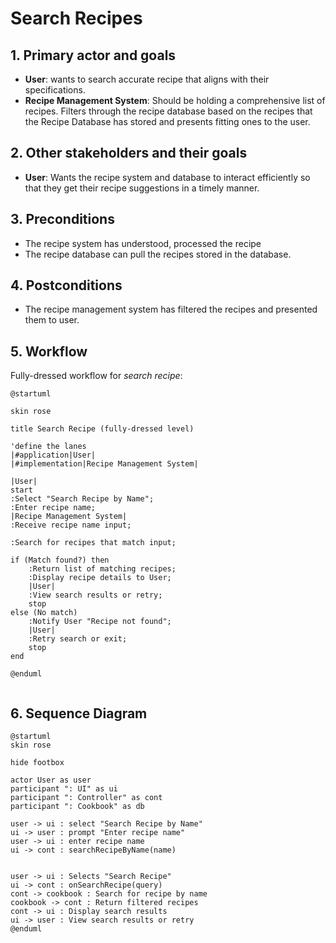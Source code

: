 # Search Recipes

## 1. Primary actor and goals
* __User__: wants to search accurate recipe that aligns with their specifications.
* __Recipe Management System__:  Should be holding a comprehensive list of recipes. Filters through the recipe database based on the recipes that the Recipe Database has stored and presents fitting ones to the user.


## 2. Other stakeholders and their goals

* __User__: Wants the recipe system and database to interact efficiently so that they get their recipe suggestions in a timely manner.



## 3. Preconditions

* The recipe system has understood, processed the recipe
* The recipe database can pull the recipes stored in the database.

## 4. Postconditions

* The recipe management system has filtered the recipes and presented them to user.


## 5. Workflow

Fully-dressed workflow for _search recipe_:

```plantuml
@startuml

skin rose

title Search Recipe (fully-dressed level)

'define the lanes
|#application|User|
|#implementation|Recipe Management System|

|User|
start
:Select "Search Recipe by Name";
:Enter recipe name;
|Recipe Management System|
:Receive recipe name input;

:Search for recipes that match input;

if (Match found?) then
    :Return list of matching recipes;
    :Display recipe details to User;
    |User|
    :View search results or retry;
    stop
else (No match)
    :Notify User "Recipe not found";
    |User|
    :Retry search or exit;
    stop
end

@enduml


```

## 6. Sequence Diagram

```plantuml
@startuml
skin rose

hide footbox

actor User as user
participant ": UI" as ui
participant ": Controller" as cont
participant ": Cookbook" as db

user -> ui : select "Search Recipe by Name"
ui -> user : prompt "Enter recipe name"
user -> ui : enter recipe name
ui -> cont : searchRecipeByName(name)


user -> ui : Selects "Search Recipe"
ui -> cont : onSearchRecipe(query)
cont -> cookbook : Search for recipe by name
cookbook -> cont : Return filtered recipes
cont -> ui : Display search results
ui -> user : View search results or retry
@enduml
```
